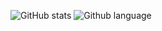![GitHub stats](https://github-readme-stats.vercel.app/api?username=sawyersven&hide=contribs&show_icons=true)
![Github language](https://github-readme-stats.vercel.app/api/top-langs/?username=sawyersven&layout=compact)

<!--
**SawyerSven/SawyerSven** is a ✨ _special_ ✨ repository because its `README.md` (this file) appears on your GitHub profile.

Here are some ideas to get you started:

- 🔭 I’m currently working on ...
- 🌱 I’m currently learning ...
- 👯 I’m looking to collaborate on ...
- 🤔 I’m looking for help with ...
- 💬 Ask me about ...
- 📫 How to reach me: ...
- 😄 Pronouns: ...
- ⚡ Fun fact: ...
-->
